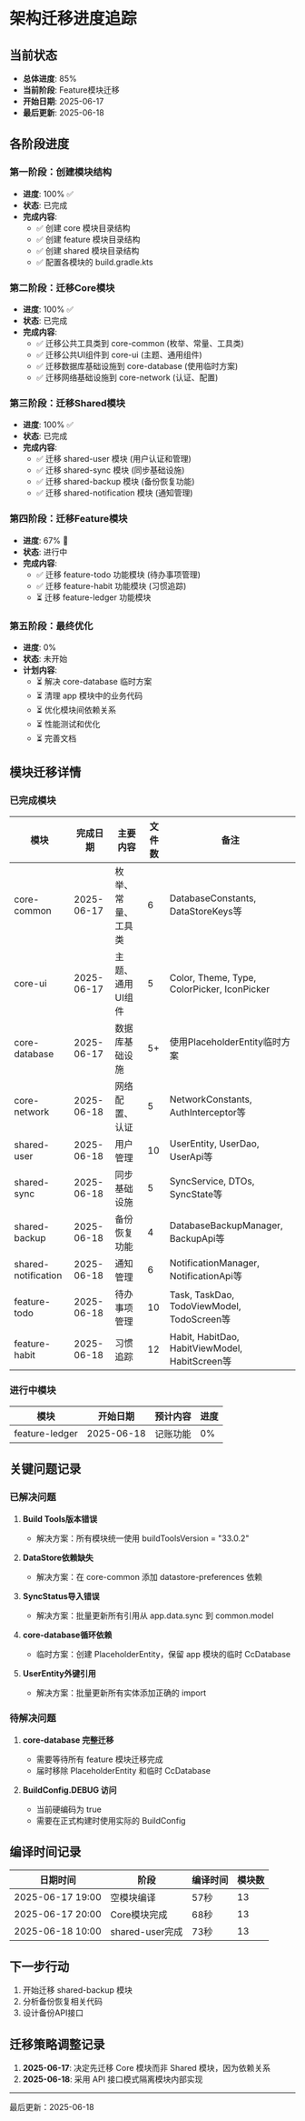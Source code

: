 # 架构迁移进度追踪

## 当前状态
- **总体进度**: 85%
- **当前阶段**: Feature模块迁移
- **开始日期**: 2025-06-17
- **最后更新**: 2025-06-18

## 各阶段进度

### 第一阶段：创建模块结构
- **进度**: 100% ✅
- **状态**: 已完成
- **完成内容**:
  - ✅ 创建 core 模块目录结构
  - ✅ 创建 feature 模块目录结构
  - ✅ 创建 shared 模块目录结构
  - ✅ 配置各模块的 build.gradle.kts

### 第二阶段：迁移Core模块
- **进度**: 100% ✅
- **状态**: 已完成
- **完成内容**:
  - ✅ 迁移公共工具类到 core-common (枚举、常量、工具类)
  - ✅ 迁移公共UI组件到 core-ui (主题、通用组件)
  - ✅ 迁移数据库基础设施到 core-database (使用临时方案)
  - ✅ 迁移网络基础设施到 core-network (认证、配置)

### 第三阶段：迁移Shared模块
- **进度**: 100% ✅
- **状态**: 已完成
- **完成内容**:
  - ✅ 迁移 shared-user 模块 (用户认证和管理)
  - ✅ 迁移 shared-sync 模块 (同步基础设施)
  - ✅ 迁移 shared-backup 模块 (备份恢复功能)
  - ✅ 迁移 shared-notification 模块 (通知管理)

### 第四阶段：迁移Feature模块
- **进度**: 67% 🚧
- **状态**: 进行中
- **完成内容**:
  - ✅ 迁移 feature-todo 功能模块 (待办事项管理)
  - ✅ 迁移 feature-habit 功能模块 (习惯追踪)
  - ⏳ 迁移 feature-ledger 功能模块

### 第五阶段：最终优化
- **进度**: 0%
- **状态**: 未开始
- **计划内容**:
  - ⏳ 解决 core-database 临时方案
  - ⏳ 清理 app 模块中的业务代码
  - ⏳ 优化模块间依赖关系
  - ⏳ 性能测试和优化
  - ⏳ 完善文档

## 模块迁移详情

### 已完成模块
| 模块 | 完成日期 | 主要内容 | 文件数 | 备注 |
|------|---------|---------|--------|------|
| core-common | 2025-06-17 | 枚举、常量、工具类 | 6 | DatabaseConstants, DataStoreKeys等 |
| core-ui | 2025-06-17 | 主题、通用UI组件 | 5 | Color, Theme, Type, ColorPicker, IconPicker |
| core-database | 2025-06-17 | 数据库基础设施 | 5+ | 使用PlaceholderEntity临时方案 |
| core-network | 2025-06-18 | 网络配置、认证 | 5 | NetworkConstants, AuthInterceptor等 |
| shared-user | 2025-06-18 | 用户管理 | 10 | UserEntity, UserDao, UserApi等 |
| shared-sync | 2025-06-18 | 同步基础设施 | 5 | SyncService, DTOs, SyncState等 |
| shared-backup | 2025-06-18 | 备份恢复功能 | 4 | DatabaseBackupManager, BackupApi等 |
| shared-notification | 2025-06-18 | 通知管理 | 6 | NotificationManager, NotificationApi等 |
| feature-todo | 2025-06-18 | 待办事项管理 | 10 | Task, TaskDao, TodoViewModel, TodoScreen等 |
| feature-habit | 2025-06-18 | 习惯追踪 | 12 | Habit, HabitDao, HabitViewModel, HabitScreen等 |

### 进行中模块
| 模块 | 开始日期 | 预计内容 | 进度 |
|------|---------|---------|------|
| feature-ledger | 2025-06-18 | 记账功能 | 0% |

## 关键问题记录

### 已解决问题
1. **Build Tools版本错误**
   - 解决方案：所有模块统一使用 buildToolsVersion = "33.0.2"

2. **DataStore依赖缺失**
   - 解决方案：在 core-common 添加 datastore-preferences 依赖

3. **SyncStatus导入错误**
   - 解决方案：批量更新所有引用从 app.data.sync 到 common.model

4. **core-database循环依赖**
   - 临时方案：创建 PlaceholderEntity，保留 app 模块的临时 CcDatabase

5. **UserEntity外键引用**
   - 解决方案：批量更新所有实体添加正确的 import

### 待解决问题
1. **core-database 完整迁移**
   - 需要等待所有 feature 模块迁移完成
   - 届时移除 PlaceholderEntity 和临时 CcDatabase

2. **BuildConfig.DEBUG 访问**
   - 当前硬编码为 true
   - 需要在正式构建时使用实际的 BuildConfig

## 编译时间记录
| 日期时间 | 阶段 | 编译时间 | 模块数 |
|---------|------|----------|--------|
| 2025-06-17 19:00 | 空模块编译 | 57秒 | 13 |
| 2025-06-17 20:00 | Core模块完成 | 68秒 | 13 |
| 2025-06-18 10:00 | shared-user完成 | 73秒 | 13 |

## 下一步行动
1. 开始迁移 shared-backup 模块
2. 分析备份恢复相关代码
3. 设计备份API接口

## 迁移策略调整记录
1. **2025-06-17**: 决定先迁移 Core 模块而非 Shared 模块，因为依赖关系
2. **2025-06-18**: 采用 API 接口模式隔离模块内部实现

---
最后更新：2025-06-18